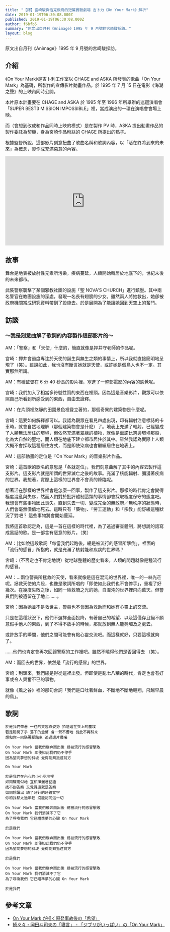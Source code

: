 ```yaml
---
title: "【譯】宮崎駿與恰克飛鳥的短篇實驗劇場 吉卜力《On Your Mark》解析"
date: 2019-01-19T06:30:08.000Z
published: 2019-01-19T06:30:08.000Z
author: f6bfb5
summary: "原文出自月刊《Animage》1995 年 9 月號的宮崎駿採訪。"
layout: blog
---
```


原文出自月刊《Animage》1995 年 9 月號的宮崎駿採訪。

## 介紹

《On Your Mark》是吉卜利工作室以 CHAGE and ASKA 所發表的歌曲「On Your Mark」為基礎，所製作的宣傳影片動畫作品。於 1995 年 7 月 15 日在電影《海潮之聲》的上映內同時公開。

本片原本計畫要在 CHAGE and ASKA 於 1995 年至 1996 年所舉辦的巡迴演唱會「SUPER BEST3 MISSION IMPOSSIBLE」裡，當成演出的一環在演唱會會場上映。

而（會想到改成和作品同時上映的模式）是在製作 PV 時，ASKA 提出動畫作品的製作委託為契機，身為宮崎作品粉絲的 CHAGE 所提出的點子。

根據監督所說，這部影片刻意扭曲了歌曲名稱和歌詞內容，以「活在終將到來的未來」為概念，製作成充滿惡意的內容。

<div style="position:relative;padding-bottom:56.25%;height:0;overflow:hidden;"> <iframe style="width:100%;height:100%;position:absolute;left:0px;top:0px;overflow:hidden" frameborder="0" type="text/html" title="on your mark" src="https://www.dailymotion.com/embed/video/x33j0w3" width="100%" height="100%" allowfullscreen > </iframe> </div>

## 故事

舞台是地表被放射性元素所污染，疾病蔓延，人類開始轉居於地底下的，世紀末後的未來都市。

武裝警察襲擊了某個邪教社團的設施「聖 NOVA'S CHURCH」進行鎮壓。其中兩名警官在教團設施的深處，發現一名長有翅膀的少女。雖然兩人將她救出，她卻被政府機關當成研究資料帶到了設施去。於是展開為了能讓她回到天空上的奮鬥。

## 訪談

### ～我是刻意曲解了歌詞的內容製作這部影片的～

AM：「警察」和「天使」什麼的，簡直就像是押井守老師的作品呢。

宮崎：押井會過度專注於天使的誕生與無生之類的事情上，所以我就直接簡明地呈現了（笑）。雖說如此，我也沒有斷言她就是天使，或許她是個鳥人也不一定。其實那無所謂。

AM：有種監督在 6 分 40 秒長的影片裡，塞進了一整部電影的內容的感覺呢。

宮崎：我們加入了相當多符號性質的東西在裡頭。因為這是音樂影片，觀眾可以依照自己所看到所感受到的東西，自由去詮釋。

AM：在片頭裡悠靜的田園景色裡聳立著的，那個奇異的建築物是什麼呢。

宮崎：這要如何解釋都可以。我認為觀眾在看見四處出現，印有輻射注意標誌的卡車時，就會自然地理解（那個建築物會是什麼）了。地表上充滿了輻射，已經變成了人類無法居住的環境，但依然充滿著翠綠的植物，就像是車諾比週邊環境那般，化為大自然的聖地，而人類在地底下建立都市居住於其中。雖然我認為實際上人類大概不會採取這種居住方式，而是即使染病也會繼續居住在地表上。

AM：這部動畫的定位是「On Your Mark」的音樂影片作品。

宮崎：這首歌的歌名的意思是「各就定位」，我們刻意曲解了其中的內容去製作這支影片。這支影片就是所謂的世界滅亡之後的故事。充滿了核能輻射、彌漫著疾病的世界。我想著，實際上這樣的世界會不會真的降臨呢。

想著活在那樣的世界裡會是怎麼一回事，製作了這支影片。那樣的時代肯定會變得極度混亂與失序，然而人們對於批評體制這類的事情卻會採取極度保守的態度吧。我想會有些事物因此喪失。直到失去一切、變成完全的無政府／無秩序的狀態時，人們會毫無價值地死去。這時只有「藥物」、「勞工運動」和「宗教」能舒緩這種狀況了對吧？ 這些事物將會開始蔓延。

我將這首歌認定為，這是一首在這樣的時代裡，為了逃過審查體制，將想說的話寫成黑話的歌。是一部含有惡意的影片。（笑）

AM：比如說這段歌詞「每當我們起跑後，總是被流行的感冒所擊倒」，裡面的「流行的感冒」所指的，就是充滿了核射能和疾病的世界嗎？

宮崎：（不否定也不肯定地說）從地球整體的歷史看來，人類的問題就像是種流行的感冒。

AM：…兩位警員所拯救的天使，看來就像是這在混沌的世界裡，唯一的一絲光芒呢。拯救天使的片段，也像是歌詞所唱的「即使如此我們也不會停手」，重複了好幾次。在幾度失敗之後，如同一絲救贖之光的她，自混沌的世界裡飛向藍天。但警員們則被遺留在了地上……。

宮崎：因為她並不是救世主，警員也不會因為救助而和她有心靈上的交流。

只是在這種狀況下，他們不選擇全面投降，有著自己的希望、以及這僅存且絕不願意假手他人的東西，到了不得不放手的時候，那就放到無人能夠觸及之處去。

或許放手的瞬間，他們之間可能會有點心靈交流吧。而這樣就好，只要這樣就夠了。

……他們也肯定會再次回歸警察的工作裡吧。雖然不曉得他們是否回得去 （笑）。

AM：而回去的世界，依然是「流行的感冒」的世界。

宮崎：到頭來，我們總是得從這裡出發。但即使是亂七八糟的時代，肯定也會有好事或令人興奮不已的事物。

就像《風之谷》裡的那句台詞「我們是口吐著鮮血，不斷地不斷地翱翔，飛越早晨的鳥」。

## 歌詞

```
於是我們帶著 一往的笑容與姿勢 拍落遍在衣上的塵埃
若是鬆開了手 落下的金幣 會一聲不響地 從此不再歸來
想和你一同騎著腳踏車 追過這片晨曦

On Your Mark 當我們飛奔而出後 總被流行的感冒擊敗
On Your Mark 即使如此我們仍不停手
因為望向夢想的斜坡 覺得能夠抵達前方

On Your Mark

於是我們在內心的小小空地裡
如同驟雨似地 互相揮灑著話語
找不到答案 又覺得這就是答案
如同想讀出 缺了時針的時鐘文字
你和我都太過年輕 沒能認同這一切

On Your Mark 當我們飛奔而出後 總被流行的感冒擊敗
On Your Mark 我們消滅不了它
為了呼喚我們 它已瞄準夢的心臟 On Your Mark

於是我們

On Your Mark 當我們飛奔而出後 總被流行的感冒擊敗
On Your Mark 即使如此我們仍不停手
因為望向夢想的斜坡 覺得能夠抵達前方

於是我們

On Your Mark 當我們飛奔而出後 總被流行的感冒擊敗
On Your Mark 我們消滅不了它
為了呼喚我們 它已瞄準夢的心臟 On Your Mark

於是我們
```

## 參考文章

- [On Your Mark が描く原発事故後の「希望」](http://uttyr.blog90.fc2.com/blog-entry-3.html)
- [続々々・岡田斗司夫の「寝言」 - 「ジブリがいっぱい」の「On Your Mark」](http://blog.livedoor.jp/macgyer/archives/51369878.html)
